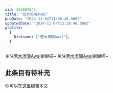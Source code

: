```yaml
---
mid: 383007642
title: "若水琉璃Awai"
pubDate: "2024-11-04T11:26:46.006Z"
updatedDate: "2024-11-04T11:26:46.006Z"
profile:
  {
    Nickname: ["若水琉璃Awai"],
  }
---
```


关注[若水琉璃Awai](https://space.bilibili.com/383007642)谢谢喵~ 关注[若水琉璃Awai](https://space.bilibili.com/383007642)谢谢喵~

## 此条目有待补充
你可以在[这里](https://github.com/Yuhanawa/VTuber.ICU-Content/edit/master/v/若水琉璃Awai/index.md)编辑本文
